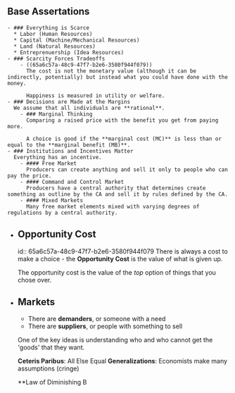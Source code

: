 ## Base Assertations
	- ### Everything is Scarce
	  * Labor (Human Resources)
	  * Capital (Machine/Mechanical Resources)
	  * Land (Natural Resources)
	  * Entreprenuership (Idea Resources)
	- ### Scarcity Forces Tradeoffs
		- ((65a6c57a-48c9-47f7-b2e6-3580f944f079))
		  The cost is not the monetary value (although it can be indirectly, potentially) but instead what you could have done with the money.
		  
		  Happiness is measured in utility or welfare.
	- ### Decisions are Made at the Margins
	  We assume that all individuals are **rational**.
		- ### Marginal Thinking
		  Comparing a raised price with the benefit you get from paying more.
		  
		  A choice is good if the **marginal cost (MC)** is less than or equal to the **marginal benefit (MB)**.
	- ### Institutions and Incentives Matter
	  Everything has an incentive.
		- #### Free Market
		  Producers can create anything and sell it only to people who can pay the price.
		- #### Command and Control Market
		  Producers have a central authority that determines create something as outline by the CA and sell it by rules defined by the CA.
		- #### Mixed Markets
		  Many free market elements mixed with varying degrees of regulations by a central authority.
- ## Opportunity Cost
  id:: 65a6c57a-48c9-47f7-b2e6-3580f944f079
  There is always a cost to make a choice - the **Opportunity Cost** is the value of what is given up.
  
  The opportunity cost is the value of the *top* option of things that you chose over.
- ## Markets
  * There are **demanders**, or someone with a need
  * There are **suppliers**, or people with something to sell
  
  One of the key ideas is understanding who and who cannot get the 'goods' that they want.
  
  **Ceteris Paribus**: All Else Equal
  **Generalizations**: Economists make many assumptions (cringe)
  
  **Law of Diminishing B